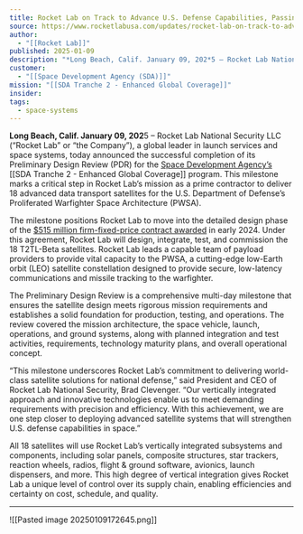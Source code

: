 ```yaml
---
title: Rocket Lab on Track to Advance U.S. Defense Capabilities, Passing Major Milestone in Development of Spacecraft Constellation for Space Development Agency | Rocket Lab
source: https://www.rocketlabusa.com/updates/rocket-lab-on-track-to-advance-u-s-defense-capabilities-passing-major-milestone-in-development-of-spacecraft-constellation-for-space-development-agency-2/
author:
  - "[[Rocket Lab]]"
published: 2025-01-09
description: "*Long Beach, Calif. January 09, 202*5 – Rocket Lab National Security LLC (“Rocket Lab” or “the Company”), a global leader in launch services and space systems, today announced the successful completion of its Preliminary Design Review (PDR) for the Space Development Agency’s[https://www.sda.mil/] (SDA) Tranche 2 Transport Layer-Beta (T2TL-Beta) program. This milestone marks a critical step in Rocket Lab’s mission as a prime contractor to deliver 18 advanced data transport satellites for the U.S. Department of Defense’s Proliferated Warfighter Space Architecture (PWSA)."
customer:
  - "[[Space Development Agency (SDA)]]"
mission: "[[SDA Tranche 2 - Enhanced Global Coverage]]"
insider: 
tags:
  - space-systems
---
```

**Long Beach, Calif. January 09, 202**5 – Rocket Lab National Security LLC (“Rocket Lab” or “the Company”), a global leader in launch services and space systems, today announced the successful completion of its Preliminary Design Review (PDR) for the [Space Development Agency’s](https://www.sda.mil/) [[SDA Tranche 2 - Enhanced Global Coverage]] program. This milestone marks a critical step in Rocket Lab’s mission as a prime contractor to deliver 18 advanced data transport satellites for the U.S. Department of Defense’s Proliferated Warfighter Space Architecture (PWSA).

The milestone positions Rocket Lab to move into the detailed design phase of the [$515 million firm-fixed-price contract awarded](https://www.rocketlabusa.com/updates/rocket-lab-makes-its-defense-prime-debut-with-0-5-billion-contract-to-design-and-build-satellite-constellation-for-space-development-agency/) in early 2024. Under this agreement, Rocket Lab will design, integrate, test, and commission the 18 T2TL-Beta satellites. Rocket Lab leads a capable team of payload providers to provide vital capacity to the PWSA, a cutting-edge low-Earth orbit (LEO) satellite constellation designed to provide secure, low-latency communications and missile tracking to the warfighter.

The Preliminary Design Review is a comprehensive multi-day milestone that ensures the satellite design meets rigorous mission requirements and establishes a solid foundation for production, testing, and operations. The review covered the mission architecture, the space vehicle, launch, operations, and ground systems, along with planned integration and test activities, requirements, technology maturity plans, and overall operational concept.

“This milestone underscores Rocket Lab’s commitment to delivering world-class satellite solutions for national defense,” said President and CEO of Rocket Lab National Security, Brad Clevenger. “Our vertically integrated approach and innovative technologies enable us to meet demanding requirements with precision and efficiency. With this achievement, we are one step closer to deploying advanced satellite systems that will strengthen U.S. defense capabilities in space.”

All 18 satellites will use Rocket Lab’s vertically integrated subsystems and components, including solar panels, composite structures, star trackers, reaction wheels, radios, flight & ground software, avionics, launch dispensers, and more. This high degree of vertical integration gives Rocket Lab a unique level of control over its supply chain, enabling efficiencies and certainty on cost, schedule, and quality.

  
---

![[Pasted image 20250109172645.png]]